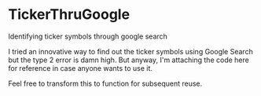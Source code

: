 # TickerThruGoogle
Identifying ticker symbols through google search

I tried an innovative way to find out the ticker symbols using Google Search but the type 2 error is damn high. But anyway, I'm attaching the code here for reference in case anyone wants to use it.

Feel free to transform this to function for subsequent reuse. 
